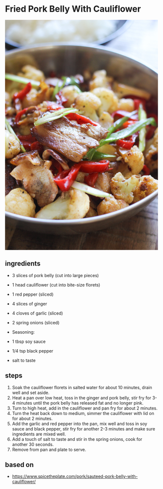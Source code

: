 # Fried Pork Belly With Cauliflower

![Fried Pork Belly With Cauliflower](images/fried-pork-belly-with-cauliflower.jpg)

## ingredients

- 3 slices of pork belly (cut into large pieces)
- 1 head cauliflower (cut into bite-size florets)
- 1 red pepper (sliced)
- 4 slices of ginger
- 4 cloves of garlic (sliced)
- 2 spring onions (sliced)

- Seasoning:

- 1 tbsp soy sauce
- 1/4 tsp black pepper
- salt to taste

## steps

1. Soak the cauliflower florets in salted water for about 10 minutes, drain well and set aside.
2. Heat a pan over low heat, toss in the ginger and pork belly, stir fry for 3-4 minutes until the pork belly has released fat and no longer pink.
3. Turn to high heat, add in the cauliflower and pan fry for about 2 minutes.
4. Turn the heat back down to medium, simmer the cauliflower with lid on for about 2 minutes.
5. Add the garlic and red pepper into the pan, mix well and toss in soy sauce and black pepper, stir fry for another 2-3 minutes and make sure ingredients are mixed well.
6. Add a touch of salt to taste and stir in the spring onions, cook for another 30 seconds.
7. Remove from pan and plate to serve.

## based on

- https://www.spicetheplate.com/pork/sauteed-pork-belly-with-cauliflower/
